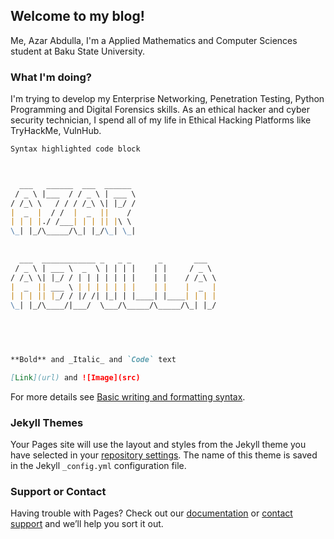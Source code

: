 ## Welcome to my blog!

Me, Azar Abdulla, I'm a Applied Mathematics and Computer Sciences student at Baku State University.

### What I'm doing?

I'm trying to develop my Enterprise Networking, Penetration Testing, Python Programming and Digital Forensics skills.
As an ethical hacker and cyber security technician, I spend all of my life in Ethical Hacking Platforms like TryHackMe, VulnHub.


```markdown
Syntax highlighted code block



  ___   ______  ___  ______                   
 / _ \ |___  / / _ \ | ___ \                  
/ /_\ \   / / / /_\ \| |_/ /                  
|  _  |  / /  |  _  ||    /                   
| | | |./ /___| | | || |\ \                   
\_| |_/\_____/\_| |_/\_| \_|                  
                                              
                                              
  ___  ____________ _   _ _      _       ___  
 / _ \ | ___ \  _  \ | | | |    | |     / _ \ 
/ /_\ \| |_/ / | | | | | | |    | |    / /_\ \
|  _  || ___ \ | | | | | | |    | |    |  _  |
| | | || |_/ / |/ /| |_| | |____| |____| | | |
\_| |_/\____/|___/  \___/\_____/\_____/\_| |_/
                                              
                                              



**Bold** and _Italic_ and `Code` text

[Link](url) and ![Image](src)
```

For more details see [Basic writing and formatting syntax](https://docs.github.com/en/github/writing-on-github/getting-started-with-writing-and-formatting-on-github/basic-writing-and-formatting-syntax).

### Jekyll Themes

Your Pages site will use the layout and styles from the Jekyll theme you have selected in your [repository settings](https://github.com/azarabdulla/azar/settings/pages). The name of this theme is saved in the Jekyll `_config.yml` configuration file.

### Support or Contact

Having trouble with Pages? Check out our [documentation](https://docs.github.com/categories/github-pages-basics/) or [contact support](https://support.github.com/contact) and we’ll help you sort it out.
